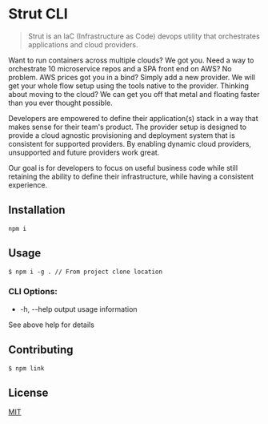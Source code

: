 # Strut CLI

> Strut is an IaC (Infrastructure as Code) devops utility that orchestrates applications and cloud providers.

Want to run containers across multiple clouds? We got you. Need a way to orchestrate 10 microservice repos and a SPA front end on AWS? No problem. AWS prices got you in a bind? Simply add a new provider. We will get your whole flow setup using the tools native to the provider. Thinking about moving to the cloud? We can get you off that metal and floating faster than you ever thought possible.

Developers are empowered to define their application(s) stack in a way that makes sense for their team's product. The provider setup is designed to provide a cloud agnostic provisioning and deployment system that is consistent for supported providers. By enabling dynamic cloud providers, unsupported and future providers work great.

Our goal is for developers to focus on useful business code while still retaining the ability to define their infrastructure, while having a consistent experience.


## Installation

```
npm i
```

## Usage

```
$ npm i -g . // From project clone location
```
### CLI Options:

  * -h, --help               output usage information

See above help for details

## Contributing

```
$ npm link
```

## License

[MIT](https://github.com/vuejs/vue-cli/blob/dev/LICENSE)
